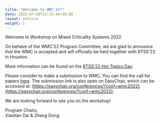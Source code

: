 ```yaml
---
title: "Welcome to WMC'22!"
date: 2022-07-28T12:33:46+10:00
layout: service
weight: 1
---
```


Welcome to Workshop on Mixed Criticality Systems 2022. 

On behave of the WMC'22 Program Committee, we are glad to announce that the WMC is accepted and will officially be held together with RTSS'22 in Houston.

More information can be found on the [RTSS'22 Hot Topics Day](http://2022.rtss.org/hot-topics-day-cfp/). 

Please consider to make a submission to WMC. You can find the call for papers [here](/cfp/). The submission link is also open on EasyChair, which can be accessed at: [https://easychair.org/conferences/?conf=wmc2022](https://easychair.org/conferences/?conf=wmc2022).

We are looking forward to see you on the workshop!

Program Chairs,<br>
Xiaotian Dai & Zheng Dong
